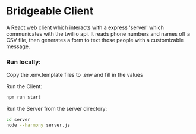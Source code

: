 # Bridgeable Client

A React web client which interacts with a express 'server' which communicates with the twillio api. 
It reads phone numbers and names off a CSV file, then generates a form to text those people 
with a customizable message.

### Run locally:
Copy the .env.template files to .env and fill in the values

Run the Client:
```bash
npm run start
```

Run the Server from the server directory:
```bash
cd server
node --harmony server.js
```
